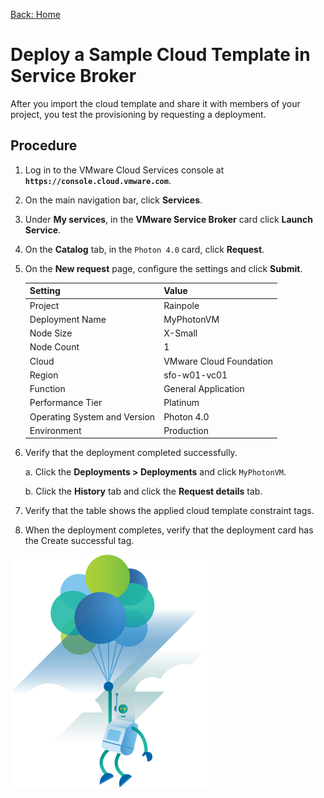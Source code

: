 [Back: Home](README.md)

# Deploy a Sample Cloud Template in Service Broker

After you import the cloud template and share it with members of your project, you test the provisioning by requesting a deployment.

## Procedure

1. Log in to the VMware Cloud Services console at **`https://console.cloud.vmware.com`**.

2. On the main navigation bar, click **Services**.

3. Under **My services**, in the **VMware Service Broker** card click **Launch Service**.

4. On the **Catalog** tab, in the `Photon 4.0` card, click **Request**.

5. On the **New request** page, configure the settings and click **Submit**.

    | **Setting**                   | **Value**                 |
    | :-                            | :-                        |
    | Project                       | Rainpole                  |
    | Deployment Name               | MyPhotonVM                |
    | Node Size                     | X-Small                   |
    | Node Count                    | 1                         |
    | Cloud                         | VMware Cloud Foundation   |
    | Region                        | sfo-w01-vc01              |
    | Function                      | General Application       |
    | Performance Tier              | Platinum                  |
    | Operating System and Version  | Photon 4.0                |
    | Environment                   | Production                |

6. Verify that the deployment completed successfully.

    a. Click the **Deployments > Deployments** and click `MyPhotonVM`. 

    b. Click the **History** tab and click the **Request details** tab.

7. Verify that the table shows the applied cloud template constraint tags.

8. When the deployment completes, verify that the deployment card has the Create successful tag.

![Skylar is happy!](../images/illustration-success.png)